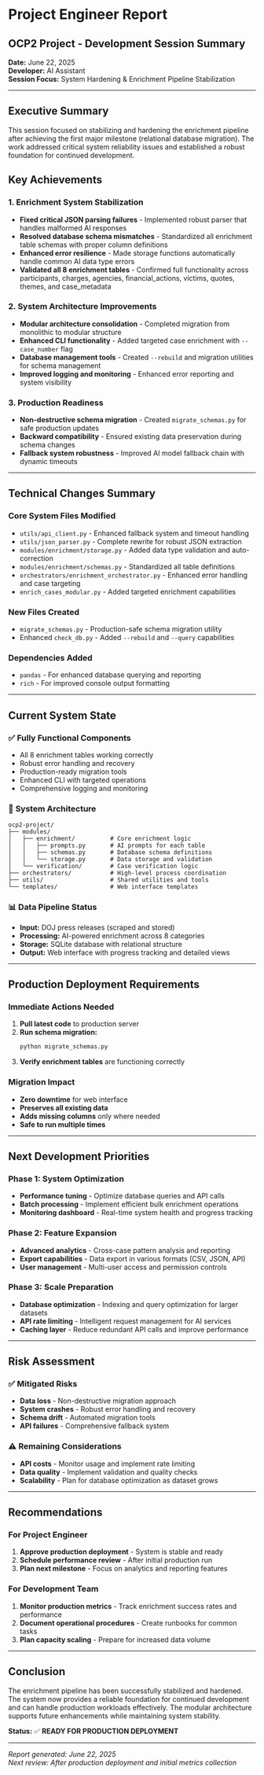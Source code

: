# Project Engineer Report
## OCP2 Project - Development Session Summary
**Date:** June 22, 2025  
**Developer:** AI Assistant  
**Session Focus:** System Hardening & Enrichment Pipeline Stabilization

---

## Executive Summary

This session focused on stabilizing and hardening the enrichment pipeline after achieving the first major milestone (relational database migration). The work addressed critical system reliability issues and established a robust foundation for continued development.

## Key Achievements

### 1. **Enrichment System Stabilization**
- **Fixed critical JSON parsing failures** - Implemented robust parser that handles malformed AI responses
- **Resolved database schema mismatches** - Standardized all enrichment table schemas with proper column definitions
- **Enhanced error resilience** - Made storage functions automatically handle common AI data type errors
- **Validated all 8 enrichment tables** - Confirmed full functionality across participants, charges, agencies, financial_actions, victims, quotes, themes, and case_metadata

### 2. **System Architecture Improvements**
- **Modular architecture consolidation** - Completed migration from monolithic to modular structure
- **Enhanced CLI functionality** - Added targeted case enrichment with `--case_number` flag
- **Database management tools** - Created `--rebuild` and migration utilities for schema management
- **Improved logging and monitoring** - Enhanced error reporting and system visibility

### 3. **Production Readiness**
- **Non-destructive schema migration** - Created `migrate_schemas.py` for safe production updates
- **Backward compatibility** - Ensured existing data preservation during schema changes
- **Fallback system robustness** - Improved AI model fallback chain with dynamic timeouts

---

## Technical Changes Summary

### Core System Files Modified
- `utils/api_client.py` - Enhanced fallback system and timeout handling
- `utils/json_parser.py` - Complete rewrite for robust JSON extraction
- `modules/enrichment/storage.py` - Added data type validation and auto-correction
- `modules/enrichment/schemas.py` - Standardized all table definitions
- `orchestrators/enrichment_orchestrator.py` - Enhanced error handling and case targeting
- `enrich_cases_modular.py` - Added targeted enrichment capabilities

### New Files Created
- `migrate_schemas.py` - Production-safe schema migration utility
- Enhanced `check_db.py` - Added `--rebuild` and `--query` capabilities

### Dependencies Added
- `pandas` - For enhanced database querying and reporting
- `rich` - For improved console output formatting

---

## Current System State

### ✅ **Fully Functional Components**
- All 8 enrichment tables working correctly
- Robust error handling and recovery
- Production-ready migration tools
- Enhanced CLI with targeted operations
- Comprehensive logging and monitoring

### 🔧 **System Architecture**
```
ocp2-project/
├── modules/
│   ├── enrichment/          # Core enrichment logic
│   │   ├── prompts.py       # AI prompts for each table
│   │   ├── schemas.py       # Database schema definitions
│   │   └── storage.py       # Data storage and validation
│   └── verification/        # Case verification logic
├── orchestrators/           # High-level process coordination
├── utils/                   # Shared utilities and tools
└── templates/               # Web interface templates
```

### 📊 **Data Pipeline Status**
- **Input:** DOJ press releases (scraped and stored)
- **Processing:** AI-powered enrichment across 8 categories
- **Storage:** SQLite database with relational structure
- **Output:** Web interface with progress tracking and detailed views

---

## Production Deployment Requirements

### Immediate Actions Needed
1. **Pull latest code** to production server
2. **Run schema migration:**
   ```bash
   python migrate_schemas.py
   ```
3. **Verify enrichment tables** are functioning correctly

### Migration Impact
- **Zero downtime** for web interface
- **Preserves all existing data**
- **Adds missing columns** only where needed
- **Safe to run multiple times**

---

## Next Development Priorities

### Phase 1: System Optimization
- **Performance tuning** - Optimize database queries and API calls
- **Batch processing** - Implement efficient bulk enrichment operations
- **Monitoring dashboard** - Real-time system health and progress tracking

### Phase 2: Feature Expansion
- **Advanced analytics** - Cross-case pattern analysis and reporting
- **Export capabilities** - Data export in various formats (CSV, JSON, API)
- **User management** - Multi-user access and permission controls

### Phase 3: Scale Preparation
- **Database optimization** - Indexing and query optimization for larger datasets
- **API rate limiting** - Intelligent request management for AI services
- **Caching layer** - Reduce redundant API calls and improve performance

---

## Risk Assessment

### ✅ **Mitigated Risks**
- **Data loss** - Non-destructive migration approach
- **System crashes** - Robust error handling and recovery
- **Schema drift** - Automated migration tools
- **API failures** - Comprehensive fallback system

### ⚠️ **Remaining Considerations**
- **API costs** - Monitor usage and implement rate limiting
- **Data quality** - Implement validation and quality checks
- **Scalability** - Plan for database optimization as dataset grows

---

## Recommendations

### For Project Engineer
1. **Approve production deployment** - System is stable and ready
2. **Schedule performance review** - After initial production run
3. **Plan next milestone** - Focus on analytics and reporting features

### For Development Team
1. **Monitor production metrics** - Track enrichment success rates and performance
2. **Document operational procedures** - Create runbooks for common tasks
3. **Plan capacity scaling** - Prepare for increased data volume

---

## Conclusion

The enrichment pipeline has been successfully stabilized and hardened. The system now provides a reliable foundation for continued development and can handle production workloads effectively. The modular architecture supports future enhancements while maintaining system stability.

**Status:** ✅ **READY FOR PRODUCTION DEPLOYMENT**

---

*Report generated: June 22, 2025*  
*Next review: After production deployment and initial metrics collection* 